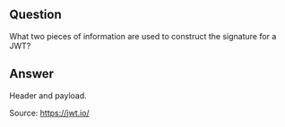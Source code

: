 ## Question

What two pieces of information are used to construct the signature for a JWT?

## Answer

Header and payload.

Source:
https://jwt.io/